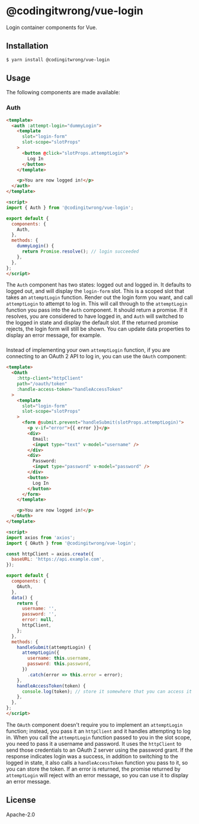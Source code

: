 # @codingitwrong/vue-login

Login container components for Vue.

## Installation

```sh
$ yarn install @codingitwrong/vue-login
```

## Usage

The following components are made available:

### Auth

```html
<template>
  <auth :attempt-login="dummyLogin">
    <template
      slot="login-form"
      slot-scope="slotProps"
    >
      <button @click="slotProps.attemptLogin">
        Log In
      </button>
    </template>

    <p>You are now logged in!</p>
  </auth>
</template>

<script>
import { Auth } from '@codingitwrong/vue-login';

export default {
  components: {
    Auth,
  },
  methods: {
    dummyLogin() {
      return Promise.resolve(); // login succeeded
    },
  },
};
</script>
```

The `Auth` component has two states: logged out and logged in. It defaults to logged out, and will display the `login-form` slot. This is a scoped slot that takes an `attemptLogin` function. Render out the login form you want, and call `attemptLogin` to attempt to log in. This will call through to the `attemptLogin` function you pass into the `Auth` component. It should return a promise. If it resolves, you are considered to have logged in, and `Auth` will switched to the logged in state and display the default slot. If the returned promise rejects, the login form will still be shown. You can update data properties to display an error message, for example.

### <OAuth />

Instead of implementing your own `attemptLogin` function, if you are connecting to an OAuth 2 API to log in, you can use the `OAuth` component:

```html
<template>
  <OAuth
    :http-client="httpClient"
    path="/oauth/token"
    :handle-access-token="handleAccessToken"
  >
    <template
      slot="login-form"
      slot-scope="slotProps"
    >
      <form @submit.prevent="handleSubmit(slotProps.attemptLogin)">
        <p v-if="error">{{ error }}</p>
        <div>
          Email:
          <input type="text" v-model="username" />
        </div>
        <div>
          Password:
          <input type="password" v-model="password" />
        </div>
        <button>
          Log In
        </button>
      </form>
    </template>

    <p>You are now logged in!</p>
  </OAuth>
</template>

<script>
import axios from 'axios';
import { OAuth } from '@codingitwrong/vue-login';

const httpClient = axios.create({
  baseURL: 'https://api.example.com',
});

export default {
  components: {
    OAuth,
  },
  data() {
    return {
      username: '',
      password: '',
      error: null,
      httpClient,
    };
  },
  methods: {
    handleSubmit(attemptLogin) {
      attemptLogin({
        username: this.username,
        password: this.password,
      })
        .catch(error => this.error = error);
    },
    handleAccessToken(token) {
      console.log(token); // store it somewhere that you can access it
    },
  },
};
</script>
```

The `OAuth` component doesn't require you to implement an `attemptLogin` function; instead, you pass it an `httpClient` and it handles attempting to log in. When you call the `attemptLogin` function passed to you in the slot scope, you need to pass it a username and password. It uses the `httpClient` to send those credentials to an OAuth 2 server using the password grant. If the response indicates login was a success, in addition to switching to the logged in state, it also calls a `handleAccessToken` function you pass to it, so you can store the token. If an error is returned, the promise returned by `attemptLogin` will reject with an error message, so you can use it to display an error message.

## License

Apache-2.0
